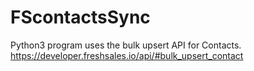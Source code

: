 # FScontactsSync
Python3 program uses the bulk upsert API for Contacts. https://developer.freshsales.io/api/#bulk_upsert_contact

